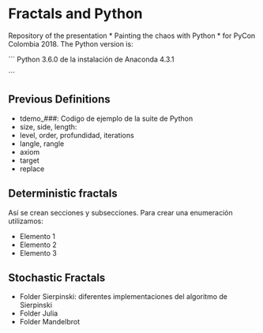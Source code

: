 Fractals and Python
==========

Repository of the presentation * Painting the chaos with Python * for PyCon Colombia 2018. The Python version is:

´´´
Python 3.6.0 de la instalación de Anaconda 4.3.1

´´´

Previous Definitions
--------------------

+ tdemo_###: Codigo de ejemplo de la suite de Python
+ size, side, length:  
+ level, order, profundidad, iterations
+ langle, rangle
+ axiom
+ target
+ replace 

Deterministic fractals 
--------------------

Así se crean secciones y subsecciones. Para crear una enumeración utilizamos:
+ Elemento 1
+ Elemento 2
+ Elemento 3

Stochastic Fractals
--------------------
+ Folder Sierpinski: diferentes implementaciones del algoritmo de Sierpinski
+ Folder Julia
+ Folder Mandelbrot